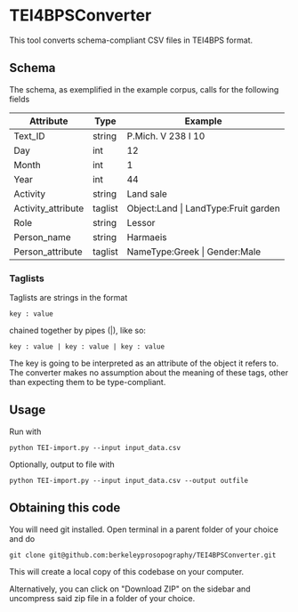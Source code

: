 # TEI4BPSConverter

This tool converts schema-compliant CSV files in TEI4BPS format. 

## Schema 

The schema, as exemplified in the example corpus, calls for the following fields


| Attribute     | Type          | Example  |
| ------------- |-------------| -----|
| Text_ID       | string		| P.Mich. V 238 I 10 |
| Day		    | int 	        |   12 |
| Month 		| int      		|    1 |
| Year	        | int 			| 44 |
| Activity      | string      |   Land sale |
| Activity_attribute | taglist |    Object:Land &#124; LandType:Fruit garden |
| Role      | string | Lessor|
| Person_name      | string      |   Harmaeis |
| Person_attribute | taglist      |    NameType:Greek &#124; Gender:Male |
			

### Taglists

Taglists are strings in the format

	key : value 

chained together by pipes (|), like so:

	key : value | key : value | key : value 

The key is going to be interpreted as an attribute of the object it refers to. The converter makes no assumption about the meaning of these tags, other than expecting them to be type-compliant.

## Usage

Run with 

    python TEI-import.py --input input_data.csv
    
Optionally, output to file with 

    python TEI-import.py --input input_data.csv --output outfile
    
## Obtaining this code

You will need git installed. Open terminal in a parent folder of your choice and do 

	git clone git@github.com:berkeleyprosopography/TEI4BPSConverter.git
	
This will create a local copy of this codebase on your computer. 

Alternatively, you can click on "Download ZIP" on the sidebar and uncompress said zip file in a folder of your choice.

